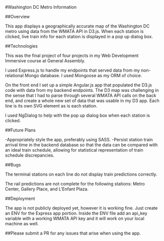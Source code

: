 #Washington DC Metro Information

##Overview

This app displays a geographically accurate map of the Washington DC metro using data from the WMATA API in D3.js.  When each station is clicked, live train info for each station is displayed in a pop up dialog box.

##Technologies

This was the final project of four projects in my Web Development Immersive course at General Assembly.

I used Express.js to handle my endpoints that served data from my non-relational Mongo database.  I used Mongoose as my ORM of choice.

On the front end I set up a simple Angular.js app that populated the D3.js code with data from my backend endpoints.  The D3 map was challenging in the sense that I had to parse through several WMATA API calls on the back end, and create a whole new set of data that was usable in my D3 app.  Each line is its own SVG element as is each station.

I used NgDialog to help with the pop up dialog box when each station is clicked.

##Future Plans

-Appropriately style the app, preferably using SASS.
-Persist station train arrival time in the backend database so that the data can be compared with an ideal train schedule, allowing for statistical representation of train schedule discrepancies.

##Bugs

The terminal stations on each line do not display train predictions correctly.

The rail predictions are not complete for the following stations: Metro Center, Gallery Place, and L'Enfant Plaza.

##Deployment

The app is not publicly deployed yet, however it is working fine.  Just create an ENV for the Express app portion.  Inside the ENV file add an api_key variable with a working WMATA API key and it will work on your local machine as well.  

##Please submit a PR for any issues that arise when using the app.
